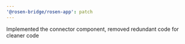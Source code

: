 ```yaml
---
'@rosen-bridge/rosen-app': patch
---
```


Implemented the connector component, removed redundant code for cleaner code
